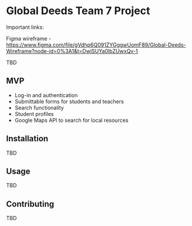 # Global Deeds Team 7 Project
Important links: 

Figma wireframe - https://www.figma.com/file/gVdhp6Q091ZYGggwUomF89/Global-Deeds-Wireframe?node-id=0%3A1&t=DwiSUYa0lbZUwxQv-1

TBD
## MVP
- Log-in and authentication
- Submittable forms for students and teachers
- Search functionality
- Student profiles
- Google Maps API to search for local resources


## Installation

TBD

## Usage

TBD

## Contributing

TBD
